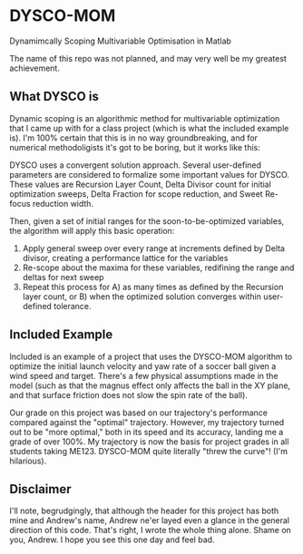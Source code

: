 # DYSCO-MOM
Dynamimcally Scoping Multivariable Optimisation in Matlab

The name of this repo was not planned, and may very well be my greatest achievement.

## What DYSCO is
Dynamic scoping is an algorithmic method for multivariable optimization that I came up with for a class project (which is what the included example is). I'm 100% certain that this is in no way groundbreaking, and for numerical methodoligists it's got to be boring, but it works like this:

DYSCO uses a convergent solution approach. Several user-defined parameters are considered to formalize some important values for DYSCO. These values are Recursion Layer Count, Delta Divisor count for initial optimization sweeps, Delta Fraction for scope reduction, and Sweet Re-focus reduction width.

Then, given a set of initial ranges for the soon-to-be-optimized variables, the algorithm will apply this basic operation:
1. Apply general sweep over every range at increments defined by Delta divisor, creating a performance lattice for the variables
2. Re-scope about the maxima for these variables, redifining the range and deltas for next sweep
3. Repeat this process for A) as many times as defined by the Recursion layer count, or B) when the optimized solution converges within user-defined tolerance.

## Included Example
Included is an example of a project that uses the DYSCO-MOM algorithm to optimize the initial launch velocity and yaw rate of a soccer ball given a wind speed and target. There's a few physical assumptions made in the model (such as that the magnus effect only affects the ball in the XY plane, and that surface friction does not slow the spin rate of the ball). 

Our grade on this project was based on our trajectory's performance compared against the "optimal" trajectory. However, my trajectory turned out to be "more optimal," both in its speed and its accuracy, landing me a grade of over 100%. My trajectory is now the basis for project grades in all students taking ME123. DYSCO-MOM quite literally "threw the curve"! (I'm hilarious).

## Disclaimer
I'll note, begrudgingly, that although the header for this project has both mine and Andrew's name, Andrew ne'er layed even a glance in the general direction of this code. That's right, I wrote the whole thing alone. Shame on you, Andrew. I hope you see this one day and feel bad. 
